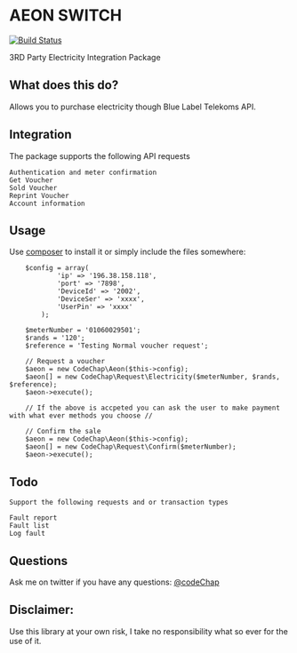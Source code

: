 AEON SWITCH
===

[![Build Status](https://img.shields.io/travis/codechap/Aeon.svg?style=flat-square)](https://travis-ci.org/codechap/Aeon)

3RD Party Electricity Integration Package

## What does this do?

Allows you to purchase electricity though Blue Label Telekoms API.

## Integration

The package supports the following API requests

    Authentication and meter confirmation
    Get Voucher
    Sold Voucher
    Reprint Voucher
    Account information

## Usage

Use [composer](http://getcomposer.org) to install it or simply include the files somewhere:

```
    $config = array(
            'ip' => '196.38.158.118',
            'port' => '7898',
            'DeviceId' => '2002',
            'DeviceSer' => 'xxxx',
            'UserPin' => 'xxxx'
        );

    $meterNumber = '01060029501';
    $rands = '120';
    $reference = 'Testing Normal voucher request';

    // Request a voucher
    $aeon = new CodeChap\Aeon($this->config);
    $aeon[] = new CodeChap\Request\Electricity($meterNumber, $rands, $reference);
    $aeon->execute();

    // If the above is accpeted you can ask the user to make payment with what ever methods you choose //

    // Confirm the sale
    $aeon = new CodeChap\Aeon($this->config);
    $aeon[] = new CodeChap\Request\Confirm($meterNumber);
    $aeon->execute();

```

## Todo

    Support the following requests and or transaction types
    
    Fault report
    Fault list
    Log fault

## Questions

Ask me on twitter if you have any questions: [@codeChap](http://twitter.com/codechap)

## Disclaimer:

Use this library at your own risk, I take no responsibility what so ever for the use of it.